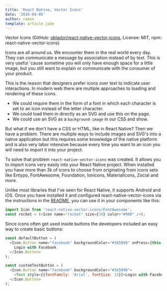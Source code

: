 ```yaml
---
title: 'React Native, Vector Icons'
date: '2016-04-05'
author: ramon
template: article.jade
---
```


Vector Icons (GitHub: [oblador/react-native-vector-icons](https://github.com/oblador/react-native-vector-icons), License: MIT, npm: react-native-vector-icons)

Icons are all around us. We encounter them in the real world every day. They can communicate a message by association instead of by text.
This is very useful 'cause sometime you will only have enough space for a little image, but you still want to explain or communicate with the consumer of your product.

This is the reason that designers prefer icons over text to indicate user interactions.
In modern web there are multiple approaches to loading and rendering of these icons.

- We could require them in the form of a font in which each character is set to an icon instead of the letter character.
- We could load them in directly as an SVG and use this on the page.
- We could use an SVG as a `background-image` in our CSS and show.

But what if we don't have a CSS or HTML, like in React Native? Then we have a problem.
There are multiple ways to include images and SVG's into a native application but this requires some knowledge of the native platform and is also very labor intensive because every time you want to an icon you will need to import it into your project.

To solve that problem `react-native-vector-icons` was created.
It allows you to import icons very easily into your React Native project.
When installed you have more than 3k of icons to choose from originating from icons sets like Entypo, FontAwesome, Foundation, Ionicons, MaterialIcons, Zocial and more.

Unlike most libraries that I've seen for React Native, it supports Android and iOS.
Once you have installed it and configured react-native-vector-icons via the instructions in the [README](https://github.com/oblador/react-native-vector-icons/blob/master/README.md), you can use it in your components like this:

```javascript
import Icon from 'react-native-vector-icons/FontAwesome';
const rocket = (<Icon name="rocket" size={30} color="#900" />);
```
Since icons often get used inside buttons the developers included an easy way to create basic buttons:

```javascript
const defaultButton = (
  <Icon.Button name="facebook" backgroundColor="#3b5998" onPress={this.loginWithFacebook}>
    Login with Facebook
  </Icon.Button>
);

const customTextButton = (
  <Icon.Button name="facebook" backgroundColor="#3b5998">
    <Text style={{fontFamily: 'Arial', fontSize: 15}}>Login with Facebook</Text>
  </Icon.Button>
);
```
